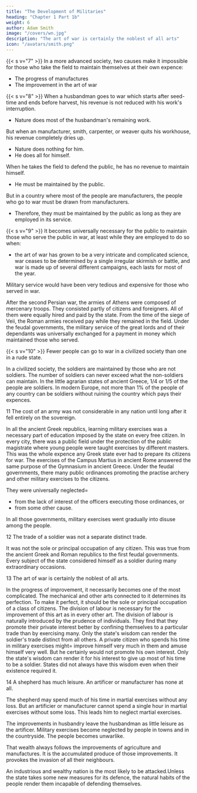 ```yaml
---
title: "The Development of Militaries"
heading: "Chapter 1 Part 1b"
weight: 6
author: Adam Smith
image: "/covers/wn.jpg"
description: "The art of war is certainly the noblest of all arts"
icon: "/avatars/smith.png"
---
```




{{< s v="7" >}} In a more advanced society, two causes make it impossible for those who take the field to maintain themselves at their own expence:
- The progress of manufactures
- The improvement in the art of war


{{< s v="8" >}} When a husbandman goes to war which starts after seed-time and ends before harvest, his revenue is not reduced with his work's interruption.
- Nature does most of the husbandman's remaining work.

But when an <!-- artificer --> manufacturer, smith, carpenter, or weaver quits his workhouse, his revenue completely dries up.
- Nature does nothing for him.
- He does all for himself.

When he takes the field to defend the public, he has no revenue to maintain himself.
- He must be maintained by the public.

But in a country where most of the people are <!-- artificers and --> manufacturers, the people who go to war must be drawn from manufacturers<!-- those classes -->.
- Therefore, they must be maintained by the public as long as they are employed in its service.



{{< s v="9" >}} It becomes universally necessary for the public to maintain those who serve the public in war, at least while they are employed to do so when:
- the art of war has grown to be a very intricate and complicated science,
war ceases to be determined by a single irregular skirmish or battle, and
war is made up of several different campaigns, each lasts for most of the year.

Military service would have been very tedious and expensive for those who served in war.

After the second Persian war, the armies of Athens were composed of mercenary troops.
They consisted partly of citizens and foreigners.
All of them were equally hired and paid by the state.
From the time of the siege of Veii, the Roman armies received pay while they remained in the field.
Under the feudal governments, the military service of the great lords and of their dependants was universally exchanged for a payment in money which maintained those who served.


{{< s v="10" >}} Fewer people can go to war in a civilized society than one in a rude state.

In a civilized society, the soldiers are maintained by those who are not soldiers.
The number of soldiers can never exceed what the non-soldiers can maintain.
In the little agrarian states of ancient Greece, 1/4 or 1/5 of the people are soldiers.
In modern Europe, not more than 1% of the people of any country can be soldiers without ruining the country which pays their expences.


11 The cost of an army was not considerable in any nation until long after it fell entirely on the sovereign.

In all the ancient Greek republics, learning military exercises was a necessary part of education imposed by the state on every free citizen.
In every city, there was a public field under the protection of the public magistrate where young people were taught exercises by different masters.
This was the whole expence any Greek state ever had to prepare its citizens for war.
The exercises of the Campus Martius in ancient Rome answered the same purpose of the Gymnasium in ancient Greece.
Under the feudal governments, there many public ordinances promoting the practise archery and other military exercises to the citizens.

They were universally neglected= 
- from the lack of interest of the officers executing those ordinances, or
- from some other cause.

In all those governments, military exercises went gradually into disuse among the people.


12 The trade of a soldier was not a separate distinct trade.

It was not the sole or principal occupation of any citizen.
This was true from the ancient Greek and Roman republics to the first feudal governments.
Every subject of the state considered himself as a soldier during many extraordinary occasions.


13 The art of war is certainly the noblest of all arts.

In the progress of improvement, it necessarily becomes one of the most complicated.
The mechanical and other arts connected to it determines its perfection.
To make it perfect, it should be the sole or principal occupation of a class of citizens.
The division of labour is necessary for the improvement of this art as in every other art.
The division of labour is naturally introduced by the prudence of individuals.
They find that they promote their private interest better by confining themselves to a particular trade than by exercising many.
Only the state's wisdom can render the soldier's trade distinct from all others.
A private citizen who spends his time in military exercises might= 
    improve himself very much in them and
    amuse himself very well.
But he certainly would not promote his own interest.
Only the state's wisdom can render it for his interest to give up most of his time to be a soldier.
    States did not always have this wisdom even when their existence required it.


14 A shepherd has much leisure. An artificer or manufacturer has none at all.

<!-- In the rude state of husbandry, a husbandman has some leisure. -->

The shepherd may spend much of his time in martial exercises without any loss. But an artificier or manufacturer cannot spend a single hour in martial exercises without some loss. This leads him to neglect martial exercises. 
<!-- A husbandman may employ some of his time without any loss. -->

<!-- His attention to his own interest naturally leads him to  -->
The improvements in husbandry leave the husbandman as little leisure as the artificer.
Military exercises become neglected by people in towns and in the countryside.
The people becomes unwarlike.

That wealth always follows the improvements of agriculture and manufactures.
It is the accumulated produce of those improvements.
It provokes the invasion of all their neighbours.

An industrious and wealthy nation is the most likely to be attacked.Unless the state takes some new measures for its defence, the natural habits of the people render them incapable of defending themselves.
